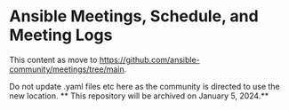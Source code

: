 # Ansible Meetings, Schedule, and Meeting Logs

This content as move to https://github.com/ansible-community/meetings/tree/main.

Do not update .yaml files etc here as the community is directed to use the new location.
** This repository will be archived on January 5, 2024.**
